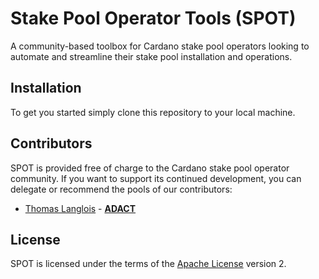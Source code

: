 # Stake Pool Operator Tools (SPOT)

A community-based toolbox for Cardano stake pool operators looking to automate and streamline their stake pool installation and operations.

## Installation

To get you started simply clone this repository to your local machine.

## Contributors

SPOT is provided free of charge to the Cardano stake pool operator community. 
If you want to support its continued development, you can delegate or recommend the pools of our contributors:

- [Thomas Langlois](https://github.com/adacapital) - [**ADACT**](https://adacapital.io/)

## License

SPOT is licensed under the terms of the [Apache License](LICENSE) version 2.
